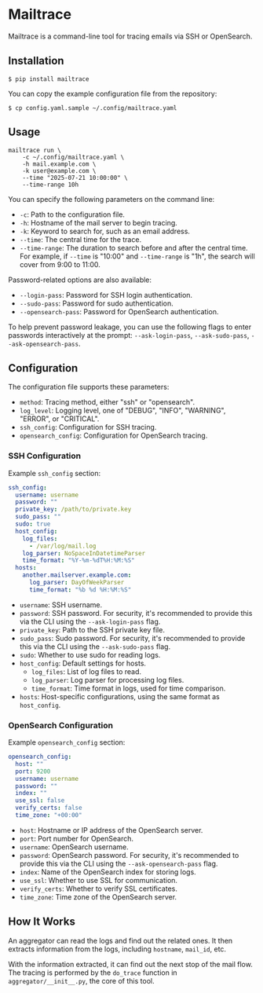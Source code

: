 # Mailtrace

Mailtrace is a command-line tool for tracing emails via SSH or OpenSearch.

## Installation

```
$ pip install mailtrace
```

You can copy the example configuration file from the repository:

```
$ cp config.yaml.sample ~/.config/mailtrace.yaml
```

## Usage

```
mailtrace run \
    -c ~/.config/mailtrace.yaml \
    -h mail.example.com \
    -k user@example.com \
    --time "2025-07-21 10:00:00" \
    --time-range 10h
```

You can specify the following parameters on the command line:
- `-c`: Path to the configuration file.
- `-h`: Hostname of the mail server to begin tracing.
- `-k`: Keyword to search for, such as an email address.
- `--time`: The central time for the trace.
- `--time-range`: The duration to search before and after the central time. For example, if `--time` is "10:00" and `--time-range` is "1h", the search will cover from 9:00 to 11:00.

Password-related options are also available:
- `--login-pass`: Password for SSH login authentication.
- `--sudo-pass`: Password for sudo authentication.
- `--opensearch-pass`: Password for OpenSearch authentication.

To help prevent password leakage, you can use the following flags to enter passwords interactively at the prompt: `--ask-login-pass`, `--ask-sudo-pass`, `--ask-opensearch-pass`.

## Configuration

The configuration file supports these parameters:
- `method`: Tracing method, either "ssh" or "opensearch".
- `log_level`: Logging level, one of "DEBUG", "INFO", "WARNING", "ERROR", or "CRITICAL".
- `ssh_config`: Configuration for SSH tracing.
- `opensearch_config`: Configuration for OpenSearch tracing.

### SSH Configuration

Example `ssh_config` section:

```yaml
ssh_config:
  username: username
  password: ""
  private_key: /path/to/private.key
  sudo_pass: ""
  sudo: true
  host_config:
    log_files:
      - /var/log/mail.log
    log_parser: NoSpaceInDatetimeParser
    time_format: "%Y-%m-%dT%H:%M:%S"
  hosts:
    another.mailserver.example.com:
      log_parser: DayOfWeekParser
      time_format: "%b %d %H:%M:%S"
```

- `username`: SSH username.
- `password`: SSH password. For security, it's recommended to provide this via the CLI using the `--ask-login-pass` flag.
- `private_key`: Path to the SSH private key file.
- `sudo_pass`: Sudo password. For security, it's recommended to provide this via the CLI using the `--ask-sudo-pass` flag.
- `sudo`: Whether to use sudo for reading logs.
- `host_config`: Default settings for hosts.
  - `log_files`: List of log files to read.
  - `log_parser`: Log parser for processing log files.
  - `time_format`: Time format in logs, used for time comparison.
- `hosts`: Host-specific configurations, using the same format as `host_config`.

### OpenSearch Configuration

Example `opensearch_config` section:

```yaml
opensearch_config:
  host: ""
  port: 9200
  username: username
  password: ""
  index: ""
  use_ssl: false
  verify_certs: false
  time_zone: "+00:00"
```

- `host`: Hostname or IP address of the OpenSearch server.
- `port`: Port number for OpenSearch.
- `username`: OpenSearch username.
- `password`: OpenSearch password. For security, it's recommended to provide this via the CLI using the `--ask-opensearch-pass` flag.
- `index`: Name of the OpenSearch index for storing logs.
- `use_ssl`: Whether to use SSL for communication.
- `verify_certs`: Whether to verify SSL certificates.
- `time_zone`: Time zone of the OpenSearch server.

## How It Works

An aggregator can read the logs and find out the related ones. It then extracts information from the logs, including `hostname`, `mail_id`, etc.

With the information extracted, it can find out the next stop of the mail flow. The tracing is performed by the `do_trace` function in `aggregator/__init__.py`, the core of this tool.
